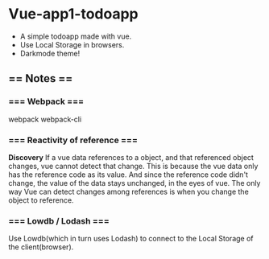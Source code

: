 # Vue-app1-todoapp
* A simple todoapp made with vue.
* Use Local Storage in browsers.
* Darkmode theme!

## == Notes == 

### === Webpack ===
webpack webpack-cli

### === Reactivity of reference ===
**Discovery** If a vue data references to a object, and that referenced object changes, vue cannot detect that change. This is because the vue data only has the reference code as its value. And since the reference code didn't change, the value of the data stays unchanged, in the eyes of vue. The only way Vue can detect changes among references is when you change the object to reference.

### === Lowdb / Lodash ===
Use Lowdb(which in turn uses Lodash) to connect to the Local Storage of the client(browser).
